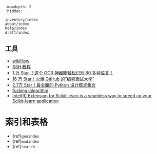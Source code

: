```{include} ../README.md
```

```{toctree}
:maxdepth: 2
:hidden:

inventory/index
about/index
help/index
draft/index
```

## 工具

- [wikiHow](https://www.wikihow.com/Main-Page)
- [SSH 教程](https://wangdoc.com/ssh/index.html)
- [1 万 Star ！这个 OCR 神器能轻松识别 80 多种语言！](https://zhuanlan.zhihu.com/p/349621620)
- [16 万 Star！火爆 GitHub 的“编程面试大学”](https://zhuanlan.zhihu.com/p/363428491)
- [2.7万 Star！最全面的 Python 设计模式集合](https://zhuanlan.zhihu.com/p/351378416)
- [fucking-algorithm](https://github.com/labuladong/fucking-algorithm)
- [Intel(R) Extension for Scikit-learn is a seamless way to speed up your Scikit-learn application](https://github.com/intel/scikit-learn-intelex)

# 索引和表格

* {ref}`genindex`
* {ref}`modindex`
* {ref}`search`
